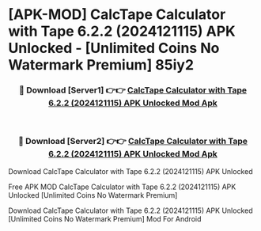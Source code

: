 # [APK-MOD] CalcTape Calculator with Tape 6.2.2 (2024121115) APK Unlocked - [Unlimited Coins No Watermark Premium] 85iy2



<div align="center">
<h3>🔴 Download [Server1] 👉👉 <a href="https://momento.my/?title=CalcTape_Calculator_with_Tape_6.2.2_(2024121115)_APK_Unlocked">CalcTape Calculator with Tape 6.2.2 (2024121115) APK Unlocked Mod Apk</a></h3><br>

<h3>🔴 Download [Server2] 👉👉 <a href="https://momento.my/?title=CalcTape_Calculator_with_Tape_6.2.2_(2024121115)_APK_Unlocked">CalcTape Calculator with Tape 6.2.2 (2024121115) APK Unlocked Mod Apk</a></h3>
</div>



Download CalcTape Calculator with Tape 6.2.2 (2024121115) APK Unlocked 

Free APK MOD CalcTape Calculator with Tape 6.2.2 (2024121115) APK Unlocked [Unlimited Coins No Watermark Premium]

Download CalcTape Calculator with Tape 6.2.2 (2024121115) APK Unlocked [Unlimited Coins No Watermark Premium] Mod For Android
